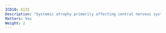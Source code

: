 ```yaml
---
ICD10: G132
Description: "Systemic atrophy primarily affecting central nervous system in myxoedema"
Matters: Yes
Weight: 2
---
```

